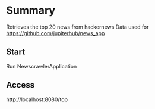 # Summary
Retrieves the top 20 news from hackernews
Data used for https://github.com/jupiterhub/news_app

## Start
Run NewscrawlerApplication

## Access
http://localhost:8080/top 